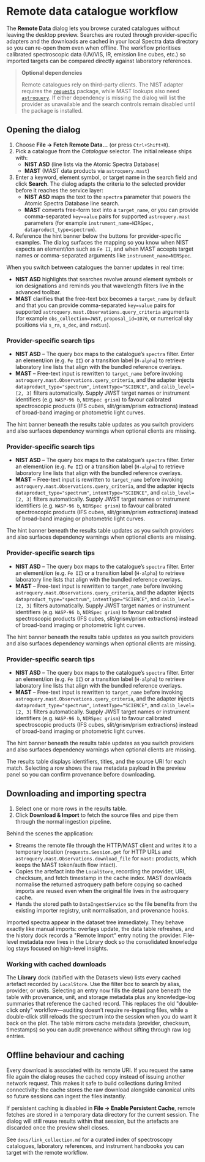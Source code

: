 # Remote data catalogue workflow

The **Remote Data** dialog lets you browse curated catalogues without leaving the
desktop preview. Searches are routed through provider-specific adapters and the
downloads are cached in your local Spectra data directory so you can re-open
them even when offline. The workflow prioritises calibrated spectroscopic data
(UV/VIS, IR, emission line cubes, etc.) so imported targets can be compared
directly against laboratory references.

> **Optional dependencies**
>
> Remote catalogues rely on third-party clients. The NIST adapter requires the
> [`requests`](https://docs.python-requests.org/) package, while MAST lookups
> also need [`astroquery`](https://astroquery.readthedocs.io/). If either
> dependency is missing the dialog will list the provider as unavailable and the
> search controls remain disabled until the package is installed.

## Opening the dialog

1. Choose **File → Fetch Remote Data…** (or press `Ctrl+Shift+R`).
2. Pick a catalogue from the *Catalogue* selector. The initial release ships
   with:
   - **NIST ASD** (line lists via the Atomic Spectra Database)
   - **MAST** (MAST data products via `astroquery.mast`)
3. Enter a keyword, element symbol, or target name in the search field and click
   **Search**. The dialog adapts the criteria to the selected provider before it
   reaches the service layer:
   - **NIST ASD** maps the text to the `spectra` parameter that powers the
     Atomic Spectra Database line search.
   - **MAST** converts free-form text into a `target_name`, or you can provide
     comma-separated `key=value` pairs for supported `astroquery.mast`
     parameters (for example `instrument_name=NIRSpec, dataproduct_type=spectrum`).
4. Reference the hint banner below the buttons for provider-specific examples.
   The dialog surfaces the mapping so you know when NIST expects an element/ion
   such as `Fe II`, and when MAST accepts target names or comma-separated
   arguments like `instrument_name=NIRSpec`.

When you switch between catalogues the banner updates in real time:

* **NIST ASD** highlights that searches revolve around element symbols or ion
  designations and reminds you that wavelength filters live in the advanced
  toolbar.
* **MAST** clarifies that the free-text box becomes a `target_name` by default
  and that you can provide comma-separated `key=value` pairs for supported
  `astroquery.mast.Observations.query_criteria` arguments (for example
  `obs_collection=JWST`, `proposal_id=1076`, or numerical sky positions via
  `s_ra`, `s_dec`, and `radius`).

### Provider-specific search tips

- **NIST ASD** – The query box maps to the catalogue’s `spectra` filter. Enter
  an element/ion (e.g. `Fe II`) or a transition label (`H-alpha`) to retrieve
  laboratory line lists that align with the bundled reference overlays.
- **MAST** – Free-text input is rewritten to `target_name` before invoking
  `astroquery.mast.Observations.query_criteria`, and the adapter injects
  `dataproduct_type="spectrum"`, `intentType="SCIENCE"`, and
  `calib_level=[2, 3]` filters automatically. Supply JWST target names or
  instrument identifiers (e.g. `WASP-96 b`, `NIRSpec grism`) to favour
  calibrated spectroscopic products (IFS cubes, slit/grism/prism extractions)
  instead of broad-band imaging or photometric light curves.

The hint banner beneath the results table updates as you switch providers and
also surfaces dependency warnings when optional clients are missing.

### Provider-specific search tips

- **NIST ASD** – The query box maps to the catalogue’s `spectra` filter. Enter
  an element/ion (e.g. `Fe II`) or a transition label (`H-alpha`) to retrieve
  laboratory line lists that align with the bundled reference overlays.
- **MAST** – Free-text input is rewritten to `target_name` before invoking
  `astroquery.mast.Observations.query_criteria`, and the adapter injects
  `dataproduct_type="spectrum"`, `intentType="SCIENCE"`, and
  `calib_level=[2, 3]` filters automatically. Supply JWST target names or
  instrument identifiers (e.g. `WASP-96 b`, `NIRSpec grism`) to favour
  calibrated spectroscopic products (IFS cubes, slit/grism/prism extractions)
  instead of broad-band imaging or photometric light curves.

The hint banner beneath the results table updates as you switch providers and
also surfaces dependency warnings when optional clients are missing.

### Provider-specific search tips

- **NIST ASD** – The query box maps to the catalogue’s `spectra` filter. Enter
  an element/ion (e.g. `Fe II`) or a transition label (`H-alpha`) to retrieve
  laboratory line lists that align with the bundled reference overlays.
- **MAST** – Free-text input is rewritten to `target_name` before invoking
  `astroquery.mast.Observations.query_criteria`, and the adapter injects
  `dataproduct_type="spectrum"`, `intentType="SCIENCE"`, and
  `calib_level=[2, 3]` filters automatically. Supply JWST target names or
  instrument identifiers (e.g. `WASP-96 b`, `NIRSpec grism`) to favour
  calibrated spectroscopic products (IFS cubes, slit/grism/prism extractions)
  instead of broad-band imaging or photometric light curves.

The hint banner beneath the results table updates as you switch providers and
also surfaces dependency warnings when optional clients are missing.

### Provider-specific search tips

- **NIST ASD** – The query box maps to the catalogue’s `spectra` filter. Enter
  an element/ion (e.g. `Fe II`) or a transition label (`H-alpha`) to retrieve
  laboratory line lists that align with the bundled reference overlays.
- **MAST** – Free-text input is rewritten to `target_name` before invoking
  `astroquery.mast.Observations.query_criteria`, and the adapter injects
  `dataproduct_type="spectrum"`, `intentType="SCIENCE"`, and
  `calib_level=[2, 3]` filters automatically. Supply JWST target names or
  instrument identifiers (e.g. `WASP-96 b`, `NIRSpec grism`) to favour
  calibrated spectroscopic products (IFS cubes, slit/grism/prism extractions)
  instead of broad-band imaging or photometric light curves.

The hint banner beneath the results table updates as you switch providers and
also surfaces dependency warnings when optional clients are missing.

The results table displays identifiers, titles, and the source URI for each
match. Selecting a row shows the raw metadata payload in the preview panel so
you can confirm provenance before downloading.

## Downloading and importing spectra

1. Select one or more rows in the results table.
2. Click **Download & Import** to fetch the source files and pipe them through
   the normal ingestion pipeline.

Behind the scenes the application:

* Streams the remote file through the HTTP/MAST client and writes it to a
  temporary location (`requests.Session.get` for HTTP URLs and
  `astroquery.mast.Observations.download_file` for `mast:` products, which keeps
  the MAST token/auth flow intact).
* Copies the artefact into the `LocalStore`, recording the provider, URI,
  checksum, and fetch timestamp in the cache index. MAST downloads normalise the
  returned astroquery path before copying so cached imports are reused even when
  the original file lives in the astroquery cache.
* Hands the stored path to `DataIngestService` so the file benefits from the
  existing importer registry, unit normalisation, and provenance hooks.

Imported spectra appear in the dataset tree immediately. They behave exactly
like manual imports: overlays update, the data table refreshes, and the history
dock records a "Remote Import" entry noting the provider. File-level metadata
now lives in the Library dock so the consolidated knowledge log stays focused
on high-level insights.

### Working with cached downloads

The **Library** dock (tabified with the Datasets view) lists every cached
artefact recorded by `LocalStore`. Use the filter box to search by alias,
provider, or units. Selecting an entry now fills the detail pane beneath the
table with provenance, unit, and storage metadata plus any knowledge-log
summaries that reference the cached record. This replaces the old "double-click
only" workflow—auditing doesn’t require re-ingesting files, while a
double-click still reloads the spectrum into the session when you do want it
back on the plot. The table mirrors cache metadata (provider, checksum,
timestamps) so you can audit provenance without sifting through raw log
entries.

## Offline behaviour and caching

Every download is associated with its remote URI. If you request the same file
again the dialog reuses the cached copy instead of issuing another network
request. This makes it safe to build collections during limited connectivity:
the cache stores the raw download alongside canonical units so future sessions
can ingest the files instantly.

If persistent caching is disabled in **File → Enable Persistent Cache**, remote
fetches are stored in a temporary data directory for the current session. The
dialog will still reuse results within that session, but the artefacts are
discarded once the preview shell closes.

See `docs/link_collection.md` for a curated index of spectroscopy catalogues,
laboratory references, and instrument handbooks you can target with the remote
workflow.
